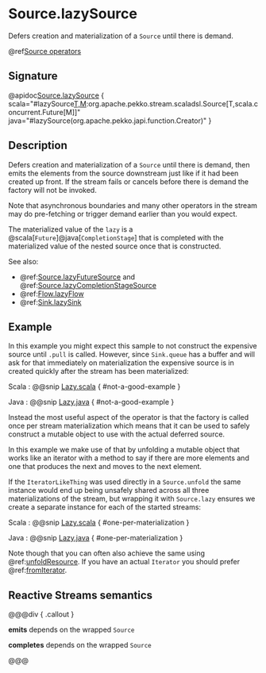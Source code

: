 # Source.lazySource

Defers creation and materialization of a `Source` until there is demand.

@ref[Source operators](../index.md#source-operators)

## Signature

@apidoc[Source.lazySource](Source$) { scala="#lazySource[T,M](create:()=&gt;org.apache.pekko.stream.scaladsl.Source[T,M]):org.apache.pekko.stream.scaladsl.Source[T,scala.concurrent.Future[M]]" java="#lazySource(org.apache.pekko.japi.function.Creator)" }


## Description

Defers creation and materialization of a `Source` until there is demand, then emits the elements from the source
downstream just like if it had been created up front. If the stream fails or cancels before there is demand the factory will not be invoked.

Note that asynchronous boundaries and many other operators in the stream may do pre-fetching or trigger demand earlier
than you would expect.

The materialized value of the `lazy` is a @scala[`Future`]@java[`CompletionStage`] that is completed with the 
materialized value of the nested source once that is constructed.

See also:
 
 * @ref:[Source.lazyFutureSource](lazyFutureSource.md) and @ref:[Source.lazyCompletionStageSource](lazyCompletionStageSource.md)
 * @ref:[Flow.lazyFlow](../Flow/lazyFlow.md)
 * @ref:[Sink.lazySink](../Sink/lazySink.md)

## Example

In this example you might expect this sample to not construct the expensive source until `.pull` is called. However, 
since `Sink.queue` has a buffer and will ask for that immediately on materialization the expensive source is in created
quickly after the stream has been materialized:

Scala
:   @@snip [Lazy.scala](/docs/src/test/scala/docs/stream/operators/source/Lazy.scala) { #not-a-good-example }

Java
:   @@snip [Lazy.java](/docs/src/test/java/jdocs/stream/operators/source/Lazy.java) { #not-a-good-example }

Instead the most useful aspect of the operator is that the factory is called once per stream materialization 
which means that it can be used to safely construct a mutable object to use with the actual deferred source. 

In this example we make use of that by unfolding a mutable object that works like an iterator with a method to say if 
there are more elements and one that produces the next and moves to the next element.

If the `IteratorLikeThing` was used directly in a `Source.unfold` the same instance would end up being unsafely shared
across all three materializations of the stream, but wrapping it with `Source.lazy` ensures we create a separate instance
for each of the started streams:

Scala
:   @@snip [Lazy.scala](/docs/src/test/scala/docs/stream/operators/source/Lazy.scala) { #one-per-materialization }

Java
:   @@snip [Lazy.java](/docs/src/test/java/jdocs/stream/operators/source/Lazy.java) { #one-per-materialization }

Note though that you can often also achieve the same using @ref:[unfoldResource](unfoldResource.md). If you have an actual `Iterator`
you should prefer @ref:[fromIterator](fromIterator.md).


## Reactive Streams semantics

@@@div { .callout }

**emits** depends on the wrapped `Source`

**completes** depends on the wrapped `Source`

@@@
